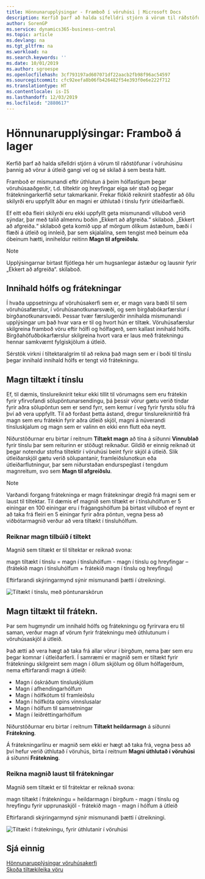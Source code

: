 ```yaml
---
title: Hönnunarupplýsingar - Framboð í vöruhúsi | Microsoft Docs
description: Kerfið þarf að halda sífelldri stjórn á vörum til ráðstöfunar í vöruhúsinu þannig að vörur á útleið gangi vel og sé skilað á sem besta hátt.
author: SorenGP
ms.service: dynamics365-business-central
ms.topic: article
ms.devlang: na
ms.tgt_pltfrm: na
ms.workload: na
ms.search.keywords: ''
ms.date: 10/01/2019
ms.author: sgroespe
ms.openlocfilehash: 3cf793197ad607071df22aacb2fb98f96ac54597
ms.sourcegitcommit: cfc92eefa8b06fb426482f54e393f0e6e222f712
ms.translationtype: HT
ms.contentlocale: is-IS
ms.lasthandoff: 12/03/2019
ms.locfileid: "2880617"
---
```

# <a name="design-details-availability-in-the-warehouse"></a>Hönnunarupplýsingar: Framboð á lager
Kerfið þarf að halda sífelldri stjórn á vörum til ráðstöfunar í vöruhúsinu þannig að vörur á útleið gangi vel og sé skilað á sem besta hátt.  

Framboð er mismunandi eftir úthlutun á þeim hólfastigum þegar vöruhúsaaðgerðir, t.d. tiltektir og hreyfingar eiga sér stað og þegar frátekningarkerfið setur takmarkanir. Frekar flókið reiknirit staðfestir að öllu skilyrði eru uppfyllt áður en magni er úthlutað í tínslu fyrir útleiðarflæði.

Ef eitt eða fleiri skilyrði eru ekki uppfyllt geta mismunandi villuboð verið sýndar, þar með talið almennu boðin „Ekkert að afgreiða.“ skilaboð. „Ekkert að afgreiða.“ skilaboð geta komið upp af mörgum ólíkum ástæðum, bæði í flæði á útleið og innleið, þar sem skjalalína, sem tengist með beinum eða óbeinum hætti, inniheldur reitinn **Magn til afgreiðslu**.

> [!NOTE]
> Upplýsingarnar birtast fljótlega hér um hugsanlegar ástæður og lausnir fyrir „Ekkert að afgreiða“. skilaboð.

## <a name="bin-content-and-reservations"></a>Innihald hólfs og frátekningar  
 Í hvaða uppsetningu af vöruhúsakerfi sem er, er magn vara bæði til sem vöruhúsafærslur, í vöruhúsanotkunarsvæði, og sem birgðabókarfærslur í birgðanotkunarsvæði. Þessar tvær færslugerðir innihalda mismunandi upplýsingar um það hvar vara er til og hvort hún er tiltæk. Vöruhúsafærslur skilgreina framboð vöru eftir hólfi og hólfagerð, sem kallast innihald hólfs. Birgðahöfuðbókarfærslur skilgreina hvort vara er laus með frátekningu hennar samkvæmt fylgiskjölum á útleið.  

 Sérstök virkni í tiltektaralgrím til að reikna það magn sem er í boði til tínslu þegar innihald innihald hólfs er tengt við frátekningu.  

## <a name="quantity-available-to-pick"></a>Magn tiltækt í tínslu  
 Ef, til dæmis, tínslureiknirit tekur ekki tillit til vörumagns sem eru frátekin fyrir yfirvofandi sölupöntunarsendingu, þá þessir vörur gætu verið tíndar fyrir aðra sölupöntun sem er send fyrr, sem kemur í veg fyrir fyrstu sölu frá því að vera uppfyllt. Til að forðast þetta ástand, dregur tínslureikniritið frá magn sem eru frátekin fyrir aðra útleið skjöl, magni á núverandi tínsluskjalum og magn sem er valinn en ekki enn flutt eða neytt.  

 Niðurstöðurnar eru birtar í reitnum **Tiltækt magn** að tína á síðunni **Vinnublað** fyrir tínslu þar sem reiturinn er stöðugt reiknaður. Gildið er einnig reiknað út þegar notendur stofna tiltektir í vöruhúsi beint fyrir skjöl á útleið. Slík útleiðarskjöl gætu verið sölupantanir, framleiðslunotkun eða útleiðarflutningur, þar sem niðurstaðan endurspeglast í tengdum magnreitum, svo sem **Magn til afgreiðslu**.  

> [!NOTE]  
>  Varðandi forgang frátekninga er magn frátekningar dregið frá magni sem er laust til tiltektar. Til dæmis ef magnið sem tiltækt er í tínsluhólfum er 5 einingar en 100 einingar eru í frágangshólfum þá birtast villuboð ef reynt er að taka frá fleiri en 5 einingar fyrir aðra pöntun, vegna þess að viðbótarmagnið verður að vera tiltækt í tínsluhólfum.  

### <a name="calculating-the-quantity-available-to-pick"></a>Reiknar magn tilbúið í tiltekt  
 Magnið sem tiltækt er til tiltektar er reiknað svona:  

 magn tiltækt í tínslu = magn í tínsluhólfum - magn í tínslu og hreyfingar – (frátekið magn í tínsluhólfum + frátekið magn í tínslu og hreyfingu)  

 Eftirfarandi skýringarmynd sýnir mismunandi þætti í útreikningi.  

 ![Tiltækt í tínslu, með pöntunarskörun](media/design_details_warehouse_management_availability_2.png "Tiltækt í tínslu, með pöntunarskörun")  

## <a name="quantity-available-to-reserve"></a>Magn tiltækt til frátekn.  
 Þar sem hugmyndir um innihald hólfs og frátekningu og fyrirvara eru til saman, verður magn af vörum fyrir frátekningu með úthlutunum í vöruhúsaskjöl á útleið.  

 Það ætti að vera hægt að taka frá allar vörur í birgðum, nema þær sem eru þegar komnar í útleiðarferli. Í samræmi er magnið sem er tiltækt fyrir frátekningu skilgreint sem magn í öllum skjölum og öllum hólfagerðum, nema eftirfarandi magn á útleið:  

-   Magn í óskráðum tínsluskjölum  
-   Magn í afhendingarhólfum  
-   Magn í hólfkótum til framleiðslu  
-   Magn í hólfkóta opins vinnslusalar  
-   Magn í hólfum til samsetningar  
-   Magn í leiðréttingarhólfum  

 Niðurstöðurnar eru birtar í reitnum **Tiltækt heildarmagn** á síðunni **Frátekning**.  

 Á frátekningarlínu er magnið sem ekki er hægt að taka frá, vegna þess að því hefur verið úthlutað í vöruhús, birta í reitnum **Magni úthlutað í vöruhúsi** á síðunni **Frátekning**.  

### <a name="calculating-the-quantity-available-to-reserve"></a>Reikna magnið laust til frátekningar  
 Magnið sem tiltækt er til frátektar er reiknað svona:  

 magn tiltækt í frátekningu = heildarmagn í birgðum - magn í tínslu og hreyfingu fyrir upprunaskjöl - frátekið magn - magn í hólfum á útleið  

 Eftirfarandi skýringarmynd sýnir mismunandi þætti í útreikningi.  

 ![Tiltækt í frátekningu, fyrir úthlutanir í vöruhúsi](media/design_details_warehouse_management_availability_3.png "Tiltækt í frátekningu, fyrir úthlutanir í vöruhúsi")  

## <a name="see-also"></a>Sjá einnig  
 [Hönnunarupplýsingar vöruhúsakerfi](design-details-warehouse-management.md)  
 [Skoða tiltækileika vöru](inventory-how-availability-overview.md)
